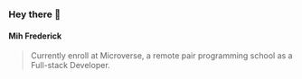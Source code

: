 ### Hey there 👋

#### Mih Frederick
> Currently enroll at Microverse,  a remote pair programming school as a Full-stack Developer.

